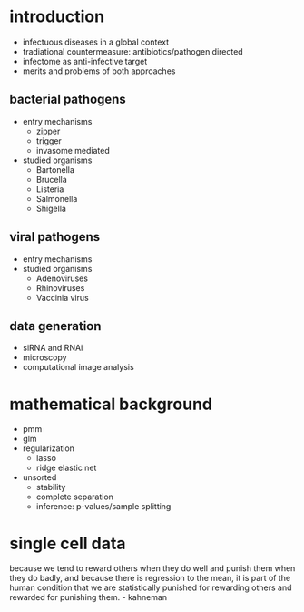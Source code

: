 # introduction
- infectuous diseases in a global context
- tradiational countermeasure: antibiotics/pathogen directed
- infectome as anti-infective target
- merits and problems of both approaches

## bacterial pathogens
- entry mechanisms
    + zipper
    + trigger
    + invasome mediated
- studied organisms
    + Bartonella
    + Brucella
    + Listeria
    + Salmonella
    + Shigella

## viral pathogens
- entry mechanisms
- studied organisms
    + Adenoviruses
    + Rhinoviruses
    + Vaccinia virus

## data generation
- siRNA and RNAi
- microscopy
- computational image analysis

# mathematical background
- pmm
- glm
- regularization
    + lasso
    + ridge elastic net
- unsorted
    + stability
    + complete separation
    + inference: p-values/sample splitting

# single cell data


because we tend to reward others when they do well and punish them when they do badly, and because there is regression to the mean, it is part of the human condition that we are statistically punished for rewarding others and rewarded for punishing them. - kahneman